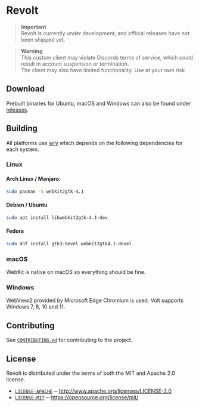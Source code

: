 # Revolt

> **Important**\
> Revolt is currently under development, and official releases have not been shipped yet.

> **Warning**\
> This custom client may violate Discords terms of service, which could result in account suspension or termination.\
> The client may also have limited functionality. Use at your own risk.

## Download
Prebuilt binaries for Ubuntu, macOS and Windows can also be found under [releases][RELEASES].

## Building
All platforms use [wry][WRY_REPO] which depends on the following dependencies for each system.

### Linux
#### Arch Linux / Manjaro:
```sh
sudo pacman -S webkit2gtk-4.1
```

####  Debian / Ubuntu
```sh
sudo apt install libwebkit2gtk-4.1-dev
```

#### Fedora
```sh
sudo dnf install gtk3-devel webkit2gtk4.1-devel
```

### macOS
WebKit is native on macOS so everything should be fine.

### Windows
WebView2 provided by Microsoft Edge Chromium is used. Volt supports Windows 7, 8, 10 and 11.

## Contributing
See [`CONTRIBUTING.md`][CONTRIBUTING] for contributing to the project.

## License
Revolt is distributed under the terms of both the  MIT and Apache 2.0 license.
- [`LICENSE-APACHE`][LICENSE_APACHE] ─ http://www.apache.org/licenses/LICENSE-2.0
- [`LICENSE-MIT`][LICENSE_MIT] ─ https://opensource.org/license/mit/

[LICENSE_MIT]: ./LICENSE-MIT
[LICENSE_APACHE]: ./LICENSE-APACHE
[CONTRIBUTING]: ./.github/CONTRIBUTING.md

[RELEASES]: https://github.com/KiraCoding/revolt/releases
[WRY_REPO]: https://github.com/tauri-apps/wry
